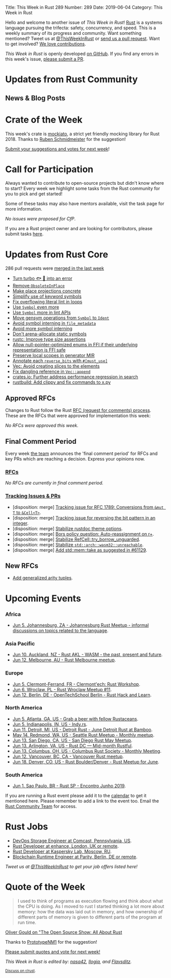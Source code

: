 Title: This Week in Rust 289
Number: 289
Date: 2019-06-04
Category: This Week in Rust

Hello and welcome to another issue of *This Week in Rust*!
[Rust](http://rust-lang.org) is a systems language pursuing the trifecta: safety, concurrency, and speed.
This is a weekly summary of its progress and community.
Want something mentioned? Tweet us at [@ThisWeekInRust](https://twitter.com/ThisWeekInRust) or [send us a pull request](https://github.com/cmr/this-week-in-rust).
Want to get involved? [We love contributions](https://github.com/rust-lang/rust/blob/master/CONTRIBUTING.md).

*This Week in Rust* is openly developed [on GitHub](https://github.com/cmr/this-week-in-rust).
If you find any errors in this week's issue, [please submit a PR](https://github.com/cmr/this-week-in-rust/pulls).

# Updates from Rust Community

## News & Blog Posts

# Crate of the Week

This week's crate is [mockiato](https://github.com/myelin-ai/mockiato), a strict yet friendly mocking library for Rust 2018. Thanks to [Ruben Schmidmeister](https://users.rust-lang.org/t/crate-of-the-week/2704/550) for the suggestion!

[Submit your suggestions and votes for next week][submit_crate]!

[submit_crate]: https://users.rust-lang.org/t/crate-of-the-week/2704

# Call for Participation

Always wanted to contribute to open-source projects but didn't know where to start?
Every week we highlight some tasks from the Rust community for you to pick and get started!

Some of these tasks may also have mentors available, visit the task page for more information.

*No issues were proposed for CfP*.

If you are a Rust project owner and are looking for contributors, please submit tasks [here][guidelines].

[guidelines]: https://users.rust-lang.org/t/twir-call-for-participation/4821

# Updates from Rust Core

286 pull requests were [merged in the last week][merged]

[merged]: https://github.com/search?q=is%3Apr+org%3Arust-lang+is%3Amerged+merged%3A2019-05-20..2019-05-27

* [Turn turbo 🐟 🍨 into an error](https://github.com/rust-lang/rust/pull/61189)
* [Remove `ObsoleteInPlace`](https://github.com/rust-lang/rust/pull/60803)
* [Make place projections concrete](https://github.com/rust-lang/rust/pull/60441)
* [Simplify use of keyword symbols](https://github.com/rust-lang/rust/pull/60740)
* [Fix overflowing literal lint in loops](https://github.com/rust-lang/rust/pull/61098)
* [Use `Symbol` even more](https://github.com/rust-lang/rust/pull/60815)
* [Use `Symbol` more in lint APIs](https://github.com/rust-lang/rust/pull/60827)
* [Move gensym operations from `Symbol` to `Ident`](https://github.com/rust-lang/rust/pull/60903)
* [Avoid symbol interning in `file_metadata`](https://github.com/rust-lang/rust/pull/60973)
* [Avoid more symbol interning](https://github.com/rust-lang/rust/pull/61035)
* [Don't arena-allocate static symbols](https://github.com/rust-lang/rust/pull/61077)
* [rustc: Improve type size assertions](https://github.com/rust-lang/rust/pull/60959)
* [Allow null-pointer-optimized enums in FFI if their underlying representation is FFI safe](https://github.com/rust-lang/rust/pull/60300)
* [Preserve local scopes in generator MIR](https://github.com/rust-lang/rust/pull/60840)
* [Annotate each `reverse_bits` with `#[must_use]`](https://github.com/rust-lang/rust/pull/61134)
* [Vec: Avoid creating slices to the elements](https://github.com/rust-lang/rust/pull/61114)
* [Fix dangling reference in `Vec::append`](https://github.com/rust-lang/rust/pull/61082)
* [crates.io: Further address performance regression in search](https://github.com/rust-lang/crates.io/pull/1749)
* [rustbuild: Add clippy and fix commands to x.py](https://github.com/rust-lang/rust/pull/56595)

## Approved RFCs

Changes to Rust follow the Rust [RFC (request for comments)
process](https://github.com/rust-lang/rfcs#rust-rfcs). These
are the RFCs that were approved for implementation this week:

*No RFCs were approved this week.*

## Final Comment Period

Every week [the team](https://www.rust-lang.org/team.html) announces the
'final comment period' for RFCs and key PRs which are reaching a
decision. Express your opinions now.

### [RFCs](https://github.com/rust-lang/rfcs/labels/final-comment-period)

*No RFCs are currently in final comment period.*

### [Tracking Issues & PRs](https://github.com/rust-lang/rust/labels/final-comment-period)

* [disposition: merge] [Tracking issue for RFC 1789: Conversions from `&mut T` to `&Cell<T>`](https://github.com/rust-lang/rust/issues/43038).
* [disposition: merge] [Tracking issue for reversing the bit pattern in an integer](https://github.com/rust-lang/rust/issues/48763).
* [disposition: merge] [Stabilize rustdoc theme options](https://github.com/rust-lang/rust/pull/54733).
* [disposition: merge] [Bors policy question: Auto-reassignment on r+](https://github.com/rust-lang/rust/issues/59489).
* [disposition: merge] [Stabilize RefCell::try_borrow_unguarded](https://github.com/rust-lang/rust/pull/60850).
* [disposition: merge] [Stabilize `std::arch::wasm32::unreachable`](https://github.com/rust-lang/rust/issues/61119).
* [disposition: merge] [Add std::mem::take as suggested in #61129](https://github.com/rust-lang/rust/pull/61130).

## New RFCs

* [Add generalized arity tuples](https://github.com/rust-lang/rfcs/pull/2702).

# Upcoming Events

### Africa

* [Jun  5. Johannesburg, ZA - Johannesburg Rust Meetup - informal discussions on topics related to the language](https://www.meetup.com/Johannesburg-Rust-Meetup/events/gpxrtqyzhbcb/).

### Asia Pacific

* [Jun 10. Auckland, NZ - Rust AKL - WASM - the past, present and future](https://www.meetup.com/rust-akl/events/259480660/).
* [Jun 12. Melbourne, AU - Rust Melbourne meetup](https://www.meetup.com/Rust-Melbourne/events/261628621/).

### Europe

* [Jun  5. Clermont-Ferrand, FR - Clermont'ech: Rust Workshop](https://www.clermontech.org/workshops/workshop-3-rust.html).
* [Jun  6. Wroclaw, PL - Rust Wroclaw Meetup #11](https://www.meetup.com/Rust-Wroclaw/events/261283360/).
* [Jun 12. Berlin, DE - OpenTechSchool Berlin - Rust Hack and Learn](https://www.meetup.com/opentechschool-berlin/events/gkkttqyzjbqb/).

### North America

* [Jun  5. Atlanta, GA, US - Grab a beer with fellow Rustaceans](https://www.meetup.com/Rust-ATL/events/kkzkxqyzjbhb/).
* [Jun  5. Indianapolis, IN, US - Indy.rs](https://www.meetup.com/indyrs/events/mffbtpyzjbhb/).
* [Jun 11. Detroit, MI, US - Detroit Rust - June Detroit Rust at Bamboo](https://www.meetup.com/rust-detroit/events/244855856/).
* [May 14. Redmond, WA, US - Seattle Rust Meetup - Monthly meetup](https://www.meetup.com/Seattle-Rust-Meetup/events/nzfspqyzjbpb/).
* [Jun 13. San Diego, CA, US - San Diego Rust May Meetup](https://www.meetup.com/San-Diego-Rust/events/261595821/).
* [Jun 13. Arlington, VA, US - Rust DC — Mid-month Rustful](https://www.meetup.com/RustDC/events/261239650).
* [Jun 13. Columbus, OH, US - Columbus Rust Society - Monthly Meeting](https://www.meetup.com/columbus-rs/events/dbcfrpyzjbrb/).
* [Jun 12. Vancouver, BC, CA - Vancouver Rust meetup](https://www.meetup.com/Vancouver-Rust/events/fzqqwqyzjbqb/).
* [Jun 18. Denver, CO, US - Rust Boulder/Denver - Rust Meetup for June](https://www.meetup.com/Rust-Boulder-Denver/events/259124426/).

### South America

* [Jun 1. Sao Paulo, BR - Rust SP - Encontro Junho 2019](https://www.meetup.com/Rust-Sao-Paulo-Meetup/events/261123153/).

If you are running a Rust event please add it to the [calendar] to get
it mentioned here. Please remember to add a link to the event too.
Email the [Rust Community Team][community] for access.

[calendar]: https://www.google.com/calendar/embed?src=apd9vmbc22egenmtu5l6c5jbfc%40group.calendar.google.com
[community]: mailto:community-team@rust-lang.org

# Rust Jobs

* [DevOps Storage Engineer at Comcast, Pennsylvania, US](https://career8.successfactors.com/sfcareer/jobreqcareer?jobId=198894).
* [Rust Developer at enhance, London, UK or remote](https://enhance.com/#jobs).
* [Rust Developer at Kaspersky Lab, Moscow, RU](https://careers.kaspersky.com/job/Developer-%D0%BD%D0%B0-Rust-(QA-Team%2C-KasperskyOS)/561880800/?locale=en_EU).
* [Blockchain Runtime Engineer at Parity, Berlin, DE or remote](https://www.parity.io/jobs/#berlin-blockchain-runtime-engineer).

*Tweet us at [@ThisWeekInRust](https://twitter.com/ThisWeekInRust) to get your job offers listed here!*

# Quote of the Week

> I used to think of programs as execution flowing and think about what the CPU is doing. As I moved to rust I started thinking a lot more about memory: how the data was laid out in memory, and how ownership of different parts of memory is given to different parts of the program at run time.

[Oliver Gould on "The Open Source Show: All About Rust](https://youtu.be/FYGS2q1bljE?t=280)

Thanks to [PrototypeNM1](https://users.rust-lang.org/t/twir-quote-of-the-week/328/643) for the suggestion!

[Please submit quotes and vote for next week!](https://users.rust-lang.org/t/twir-quote-of-the-week/328)

*This Week in Rust is edited by: [nasa42](https://github.com/nasa42), [llogiq](https://github.com/llogiq), and [Flavsditz](https://github.com/Flavsditz).*

<small>[Discuss on r/rust]().</small>
